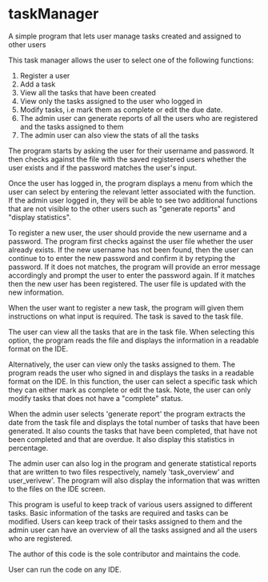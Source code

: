 # taskManager
A simple program that lets user manage tasks created and assigned to other users

This task manager allows the user to select one of the following functions:
1. Register a user
1. Add a task
1. View all the tasks that have been created
1. View only the tasks assigned to the user who logged in
1. Modify tasks, i.e mark them as complete or edit the due date. 
1. The admin user can generate reports of all the users who are registered and the tasks assigned to them
1. The admin user can also view the stats of all the tasks

The program starts by asking the user for their username and password. It then checks against the file with the saved registered users whether the user exists and if the password matches the user's input. 

Once the user has logged in, the program displays a menu from which the user can select by entering the relevant letter associated with the function. If the admin user logged in, they will be able to see two additional functions that are not visible to the other users such as "generate reports" and "display statistics". 

To register a new user, the user should provide the new username and a password. The program first checks against the user file whether the user already exists. If the new username has not been found, then the user can continue to to enter the new password and confirm it by retyping the password. If it does not matches, the program will provide an error message accordingly and prompt the user to enter the password again. If it matches then the new user has been registered. The user file is updated with the new information. 

When the user want to register a new task, the program will given them instructions on what input is required. The task is saved to the task file. 

The user can view all the tasks that are in the task file. When selecting this option, the program reads the file and displays the information in a readable format on the IDE. 

Alternatively, the user can view only the tasks assigned to them. The program reads the user who signed in and displays the tasks in a readable format on the IDE. In this function, the user can select a specific task which they can either mark as complete or edit the task. Note, the user can only modify tasks that does not have a "complete" status. 

When the admin user selects 'generate report' the program extracts the date from the task file and displays the total number of tasks that have been generated. It also counts the tasks that have been completed, that have not been completed and that are overdue. It also display this statistics in percentage. 

The admin user can also log in the program and generate statistical reports that are written to two files respectively, namely 'task_overview' and user_verivew'. The program will also display the information that was written to the files on the IDE screen.

This program is useful to keep track of various users assigned to different tasks. Basic information of the tasks are required and tasks can be modified. Users can keep track of their tasks assigned to them and the admin user can have an overview of all the tasks assigned and all the users who are registered. 

The author of this code is the sole contributor and maintains the code. 

User can run the code on any IDE. 

